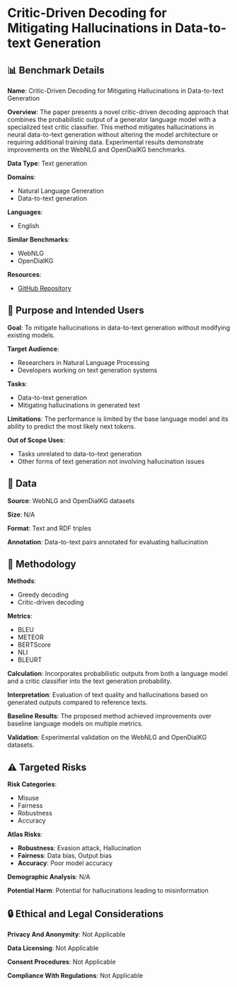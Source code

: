 # Critic-Driven Decoding for Mitigating Hallucinations in Data-to-text Generation

## 📊 Benchmark Details

**Name**: Critic-Driven Decoding for Mitigating Hallucinations in Data-to-text Generation

**Overview**: The paper presents a novel critic-driven decoding approach that combines the probabilistic output of a generator language model with a specialized text critic classifier. This method mitigates hallucinations in neural data-to-text generation without altering the model architecture or requiring additional training data. Experimental results demonstrate improvements on the WebNLG and OpenDialKG benchmarks.

**Data Type**: Text generation

**Domains**:
- Natural Language Generation
- Data-to-text generation

**Languages**:
- English

**Similar Benchmarks**:
- WebNLG
- OpenDialKG

**Resources**:
- [GitHub Repository](https://github.com/langus0/critic-aware-decoding)

## 🎯 Purpose and Intended Users

**Goal**: To mitigate hallucinations in data-to-text generation without modifying existing models.

**Target Audience**:
- Researchers in Natural Language Processing
- Developers working on text generation systems

**Tasks**:
- Data-to-text generation
- Mitigating hallucinations in generated text

**Limitations**: The performance is limited by the base language model and its ability to predict the most likely next tokens.

**Out of Scope Uses**:
- Tasks unrelated to data-to-text generation
- Other forms of text generation not involving hallucination issues

## 💾 Data

**Source**: WebNLG and OpenDialKG datasets

**Size**: N/A

**Format**: Text and RDF triples

**Annotation**: Data-to-text pairs annotated for evaluating hallucination

## 🔬 Methodology

**Methods**:
- Greedy decoding
- Critic-driven decoding

**Metrics**:
- BLEU
- METEOR
- BERTScore
- NLI
- BLEURT

**Calculation**: Incorporates probabilistic outputs from both a language model and a critic classifier into the text generation probability.

**Interpretation**: Evaluation of text quality and hallucinations based on generated outputs compared to reference texts.

**Baseline Results**: The proposed method achieved improvements over baseline language models on multiple metrics.

**Validation**: Experimental validation on the WebNLG and OpenDialKG datasets.

## ⚠️ Targeted Risks

**Risk Categories**:
- Misuse
- Fairness
- Robustness
- Accuracy

**Atlas Risks**:
- **Robustness**: Evasion attack, Hallucination
- **Fairness**: Data bias, Output bias
- **Accuracy**: Poor model accuracy

**Demographic Analysis**: N/A

**Potential Harm**: Potential for hallucinations leading to misinformation

## 🔒 Ethical and Legal Considerations

**Privacy And Anonymity**: Not Applicable

**Data Licensing**: Not Applicable

**Consent Procedures**: Not Applicable

**Compliance With Regulations**: Not Applicable
